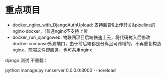 # 重点项目
- docker_nginx_with_DjangoAuthUpload: 支持超管&上传开关&pipeline的nginx-docker，(普通nginx不支持上传
- docker_run_djangoweb: 物联网项目后端快速上云，将代码拷入后修改docker-compose外漏端口，由于前后端都是分离且可跨域的，不再重复构造nginx，前端文件即服务，也可共用nginx


django 测试 不重载：

python manage.py runserver 0.0.0.0:8000  --noreload

